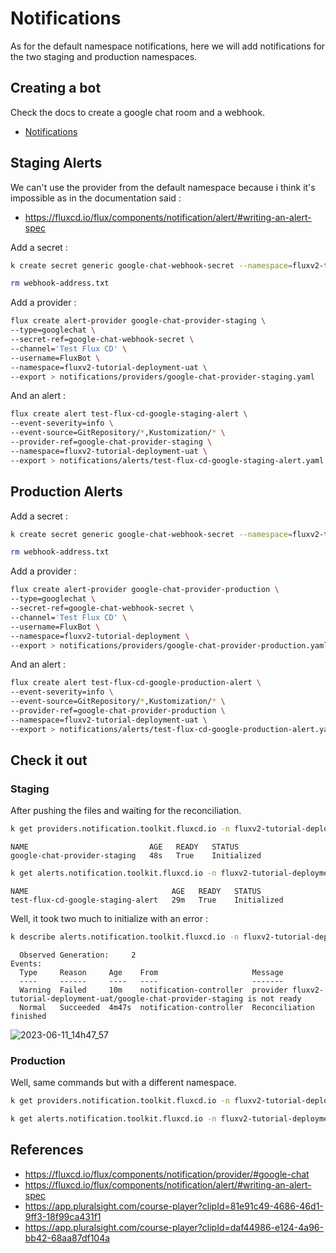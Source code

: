 # Notifications

As for the default namespace notifications, here we will add notifications for the two staging and production namespaces.

## Creating a bot

Check the docs to create a google chat room and a webhook.

- [Notifications](../Automated%20Deployment/2_Notifications.md)

## Staging Alerts

We can't use the provider from the default namespace because i think it's impossible as in the documentation said : 
- https://fluxcd.io/flux/components/notification/alert/#writing-an-alert-spec

Add a secret :

```bash 
k create secret generic google-chat-webhook-secret --namespace=fluxv2-tutorial-deployment-uat --from-file=address=./webhook-address.txt
```

```bash
rm webhook-address.txt
```

Add a provider :

```bash
flux create alert-provider google-chat-provider-staging \
--type=googlechat \
--secret-ref=google-chat-webhook-secret \
--channel='Test Flux CD' \
--username=FluxBot \
--namespace=fluxv2-tutorial-deployment-uat \
--export > notifications/providers/google-chat-provider-staging.yaml
```

And an alert :

```bash
flux create alert test-flux-cd-google-staging-alert \
--event-severity=info \
--event-source=GitRepository/*,Kustomization/* \
--provider-ref=google-chat-provider-staging \
--namespace=fluxv2-tutorial-deployment-uat \
--export > notifications/alerts/test-flux-cd-google-staging-alert.yaml
```

## Production Alerts

Add a secret :

```bash
k create secret generic google-chat-webhook-secret --namespace=fluxv2-tutorial-deployment --from-file=address=./webhook-address.txt
```

```bash
rm webhook-address.txt
```

Add a provider :

```bash
flux create alert-provider google-chat-provider-production \
--type=googlechat \
--secret-ref=google-chat-webhook-secret \
--channel='Test Flux CD' \
--username=FluxBot \
--namespace=fluxv2-tutorial-deployment \
--export > notifications/providers/google-chat-provider-production.yaml
```

And an alert :

```bash
flux create alert test-flux-cd-google-production-alert \
--event-severity=info \
--event-source=GitRepository/*,Kustomization/* \
--provider-ref=google-chat-provider-production \
--namespace=fluxv2-tutorial-deployment-uat \
--export > notifications/alerts/test-flux-cd-google-production-alert.yaml
```

## Check it out

### Staging

After pushing the files and waiting for the reconciliation.

```bash
k get providers.notification.toolkit.fluxcd.io -n fluxv2-tutorial-deployment-uat
```

```text
NAME                           AGE   READY   STATUS
google-chat-provider-staging   48s   True    Initialized
```

```bash
k get alerts.notification.toolkit.fluxcd.io -n fluxv2-tutorial-deployment-uat
```

```text
NAME                                AGE   READY   STATUS
test-flux-cd-google-staging-alert   29m   True    Initialized
```

Well, it took two much to initialize with an error :


```bash
k describe alerts.notification.toolkit.fluxcd.io -n fluxv2-tutorial-deployment-uat
```

```text
  Observed Generation:     2
Events:
  Type     Reason     Age    From                     Message
  ----     ------     ----   ----                     -------
  Warning  Failed     10m    notification-controller  provider fluxv2-tutorial-deployment-uat/google-chat-provider-staging is not ready
  Normal   Succeeded  4m47s  notification-controller  Reconciliation finished
```

![2023-06-11_14h47_57](https://github.com/mamdouni/fluxv2-tutorial/assets/61866853/0c6ac623-67f5-4a36-940b-e3e2f475eab6)

### Production

Well, same commands but with a different namespace.


```bash
k get providers.notification.toolkit.fluxcd.io -n fluxv2-tutorial-deployment
```

```bash
k get alerts.notification.toolkit.fluxcd.io -n fluxv2-tutorial-deployment
```

## References
- https://fluxcd.io/flux/components/notification/provider/#google-chat
- https://fluxcd.io/flux/components/notification/alert/#writing-an-alert-spec
- https://app.pluralsight.com/course-player?clipId=81e91c49-4686-46d1-9ff3-18f99ca431f1
- https://app.pluralsight.com/course-player?clipId=daf44986-e124-4a96-bb42-68aa87df104a
